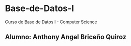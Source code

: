 # Base-de-Datos-I
Curso de Base de Datos I - Computer Science
## Alumno: Anthony Angel Briceño Quiroz
